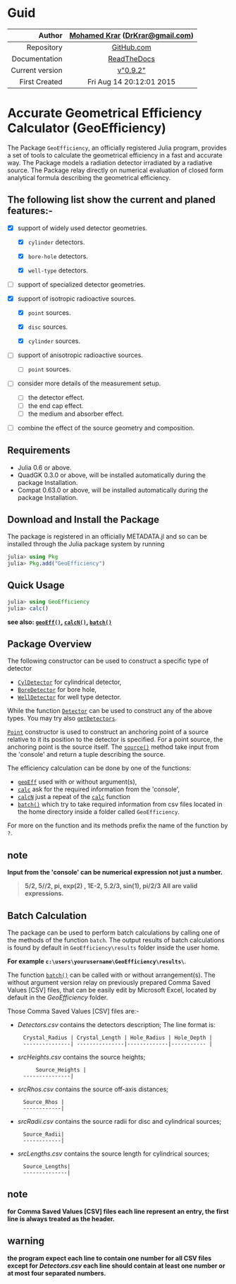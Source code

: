 
<a id='Guid-1'></a>

# Guid


|          Author | [Mohamed Krar](https://www.researchgate.net/profile/Mohamed_Krar3) (DrKrar@gmail.com) |
| ---------------:|:-------------------------------------------------------------------------------------:|
|      Repository |               [GitHub.com](https://github.com/DrKrar/GeoEfficiency.jl/)               |
|   Documentation |                 [ReadTheDocs](http://geoefficiencyjl.readthedocs.org)                 |
| Current version |                [v"0.9.2"](https://github.com/DrKrar/GeoEfficiency.jl)                 |
|   First Created |                               Fri Aug 14 20:12:01 2015                                |


<a id='Accurate-Geometrical-Efficiency-Calculator-(GeoEfficiency)-1'></a>

# Accurate Geometrical Efficiency Calculator (GeoEfficiency)


The Package `GeoEfficiency`, an officially registered Julia program, provides a set of tools  to calculate the geometrical efficiency in a fast and accurate way.  The Package models a radiation detector irradiated by a radiative source.  The Package relay directly on numerical evaluation of closed form analytical formula describing the geometrical efficiency.


<a id='The-following-list-show-the-current-and-planed-features:-1'></a>

## The following list show the current and planed features:-


  * [x] support of widely used detector geometries.

      * [x] `cylinder` detectors.
      * [x] `bore-hole` detectors.
      * [x] `well-type` detectors.


  * [ ] support of specialized detector geometries.


  * [x] support of isotropic radioactive sources.

      * [x] `point` sources.
      * [x] `disc` sources.
      * [x] `cylinder` sources.


  * [ ] support of anisotropic radioactive sources.

      * [ ] `point` sources.


  * [ ] consider more details of the measurement setup.

      * [ ] the detector effect.
      * [ ] the end cap effect.
      * [ ] the medium and absorber effect.
  * [ ] combine the effect of the source geometry and composition.


<a id='Requirements-1'></a>

## Requirements


  * Julia 0.6 or above.
  * QuadGK 0.3.0 or above, will be installed automatically during the package Installation.
  * Compat 0.63.0 or above, will be installed automatically during the package Installation.


<a id='Download-and-Install-the-Package-1'></a>

## Download and Install the Package


The package is registered in an officially METADATA.jl and so can be installed through the Julia package system by running 


```julia
julia> using Pkg
julia> Pkg.add("GeoEfficiency") 
```


<a id='Quick-Usage-1'></a>

## Quick Usage


```julia
julia> using GeoEfficiency
julia> calc()
```


**see also: [`geoEff()`](manual/Calculations.html#GeoEfficiency.geoEff), [`calcN()`](manual/Output_Interface.html#GeoEfficiency.calcN), [`batch()`](manual/Output_Interface.html#GeoEfficiency.batch)**


<a id='Package-Overview-1'></a>

## Package Overview


The following constructor can be used to construct a specific type of detector 


  * [`CylDetector`](manual/Physics_Model.html#GeoEfficiency.CylDetector) for cylindrical detector,
  * [`BoreDetector`](manual/Physics_Model.html#GeoEfficiency.BoreDetector) for bore hole,
  * [`WellDetector`](manual/Physics_Model.html#GeoEfficiency.WellDetector) for well type detector.


While the function [`Detector`](manual/Physics_Model.html#GeoEfficiency.Detector) can be used to construct any of the above types. You may try also [`getDetectors`](manual/Input_Batch.html#GeoEfficiency.getDetectors).


[`Point`](manual/Physics_Model.html#GeoEfficiency.Point) constructor is used to construct an anchoring point of a source relative to it its position to the detector is specified. For a point source, the anchoring point is the source itself.  The [`source()`](manual/Physics_Model.html#GeoEfficiency.source) method take input from the 'console' and return a tuple describing the source.


The efficiency calculation can be done by one of the functions: 


  * [`geoEff`](manual/Calculations.html#GeoEfficiency.geoEff) used with or without argument(s),
  * [`calc`](manual/Output_Interface.html#GeoEfficiency.calc) ask for the required information from the 'console',
  * [`calcN`](manual/Output_Interface.html#GeoEfficiency.calcN) just a repeat of the [`calc`](manual/Output_Interface.html#GeoEfficiency.calc) function
  * [`batch()`](manual/Output_Interface.html#GeoEfficiency.batch) which try to take required information from csv files located in   the home directory inside a folder called `GeoEfficiency`.


For more on the function and its methods prefix the name of the function by `?`.


<a id='note-1'></a>

## note


**Input from the 'console' can be numerical expression not just a number.**


> **5/2, 5//2, pi, exp(2) , 1E-2, 5.2/3, sin(1), pi/2/3** **All are valid expressions.**



<a id='Batch-Calculation-1'></a>

## Batch Calculation


The package can be used to perform batch calculations by calling one of the  methods of the function `batch`. The output results of batch calculations is  found by default in `GeoEfficiency\results` folder inside the user home.


**For example	`c:\users\yourusername\GeoEfficiency\results\`**.


The function [`batch()`](manual/Output_Interface.html#GeoEfficiency.batch) can be called with or without arrangement(s).  The without argument version relay on previously prepared Comma Saved  Values  [CSV] files, that can be easily edit by Microsoft Excel, located by default  in the $GeoEfficiency$ folder.


Those Comma Saved  Values [CSV] files are:-


  * $Detectors.csv$ contains the detectors description; The line format is:


```
	 Crystal_Radius | Crystal_Length | Hole_Radius | Hole_Depth |
	 ---------------| ---------------|-------------|----------- |
```


  * $srcHeights.csv$ contains the source heights;


```
	     Source_Heights | 
	 ---------------|
```


  * $srcRhos.csv$ contains the source off-axis distances;


```
	 Source_Rhos | 
 	 ------------|
```


  * $srcRadii.csv$ contains the source radii for disc and cylindrical sources;


```
	 Source_Radii| 
	 ------------|
```


  * $srcLengths.csv$ contains the source length for cylindrical sources;


```
	 Source_Lengths| 
	 --------------|
```


<a id='note-2'></a>

## note


**for Comma Saved Values [CSV] files each line represent an entry, the first line is always treated as the header.**


<a id='warning-1'></a>

## warning


**the program expect each line to contain one number for all CSV files except for $Detectors.csv$ each line should contain at least one number or at most four separated numbers.**

